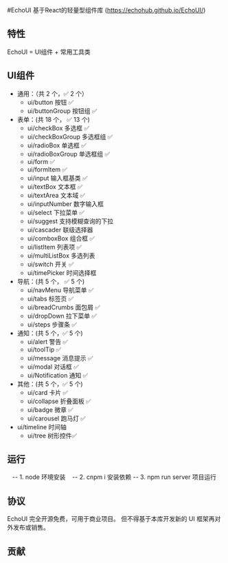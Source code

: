 #EchoUI
基于React的轻量型组件库 (https://echohub.github.io/EchoUI/)

## 特性
EchoUI = UI组件 + 常用工具类

## UI组件
- 通用：（共 2 个，✅ 2 个）  
  - ui/button 按钮 ✅  
  - ui/buttonGroup 按钮组 ✅
- 表单：(共 18 个， ✅ 13 个)
  - ui/checkBox 多选框 ✅
  - ui/checkBoxGroup 多选框组 ✅
  - ui/radioBox 单选框 ✅
  - ui/radioBoxGroup 单选框组 ✅
  - ui/form ✅
  - ui/formItem ✅
  - ui/input 输入框基类  ✅
  - ui/textBox 文本框  ✅
  - ui/textArea 文本域  ✅
  - ui/inputNumber 数字输入框
  - ui/select 下拉菜单  ✅
  - ui/suggest 支持模糊查询的下拉
  - ui/cascader 联级选择器
  - ui/comboxBox 组合框 ✅
  - ui/listItem 列表项 ✅
  - ui/multiListBox 多选列表
  - ui/switch 开关 ✅
  - ui/timePicker 时间选择框
- 导航：(共 5 个， ✅ 5 个)
  - ui/navMenu 导航菜单 ✅
  - ui/tabs 标签页 ✅
  - ui/breadCrumbs 面包屑 ✅
  - ui/dropDown 拉下菜单 ✅
  - ui/steps 步骤条 ✅
- 通知：(共 5 个，✅ 5 个)
  - ui/alert 警告 ✅
  - ui/toolTip ✅
  - ui/message 消息提示 ✅
  - ui/modal 对话框 ✅
  - ui/Notification 通知 ✅
- 其他：(共 5 个，✅ 5 个)
  - ui/card 卡片 ✅
  - ui/collapse 折叠面板 ✅
  - ui/badge 微章 ✅
  - ui/carousel 跑马灯 ✅
- ui/timeline 时间轴
  - ui/tree 树形控件✅

## 运行
    -- 1. node 环境安装
    -- 2. cnpm i 安装依赖
    -- 3. npm run server 项目运行 
## 协议
EchoUI 完全开源免费，可用于商业项目。
但不得基于本库开发新的 UI 框架再对外发布或销售。

## 贡献
